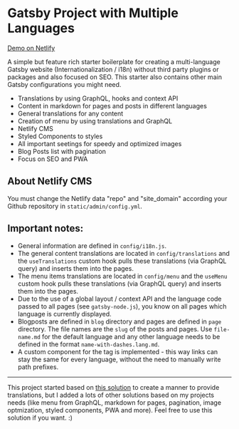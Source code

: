 # Gatsby Project with Multiple Languages

[Demo on Netlify](https://iceberg-gatsby-multilang.netlify.com/)

A simple but feature rich starter boilerplate for creating a multi-language Gatsby website (Internationalization / i18n) without third party plugins or packages and also focused on SEO. This starter also contains other main Gatsby configurations you might need.

- Translations by using GraphQL, hooks and context API
- Content in markdown for pages and posts in different languages
- General translations for any content 
- Creation of menu by using translations and GraphQL
- Netlify CMS
- Styled Components to styles
- All important seetings for speedy and optimized images
- Blog Posts list with pagination
- Focus on SEO and PWA

## About Netlify CMS

You must change the Netlify data "repo" and "site_domain" according your Github repository in `static/admin/config.yml`.

## Important notes:

- General information are defined in `config/i18n.js`.
- The general content translations are located in `config/translations` and the `useTranslations` custom hook pulls these translations (via GraphQL query) and inserts them into the pages. 
- The menu items translations are located in `config/menu` and the `useMenu` custom hook pulls these translations (via GraphQL query) and inserts them into the pages.  
- Due to the use of a global layout / context API and the language code passed to all pages (see `gatsby-node.js`), you know on all pages which language is currently displayed.
- Blogposts are defined in `blog` directory and pages are defined in `page` directory. The file names are the `slug` of the posts and pages. Use `file-name.md` for the default language and any other language needs to be defined in the format `name-with-dashes.lang.md`.
- A custom component for the <a> tag is implemented - this way links can stay the same for every language, without the need to manually write path prefixes.

--- 

This project started based on [this solution](https://github.com/gatsbyjs/gatsby/tree/master/examples/using-i18n) to create a manner to provide translations, but I added a lots of other solutions based on my projects needs (like menu from GraphQL, markdown for pages, pagination, image optmization, styled components, PWA and more). Feel free to use this solution if you want. :)